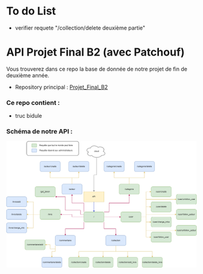 ﻿# To do List
- verifier requete "/collection/delete deuxième partie" 

# API Projet Final B2 (avec Patchouf)

Vous trouverez dans ce repo la base de donnée de notre projet de fin de deuxième année.

- Repository principal : [Projet_Final_B2](https://github.com/Yann-Fournier/Projet_Final_B2)

### Ce repo contient :
- truc bidule

### Schéma de notre API :

![Diagramme_API_Biblio.png](Diagramme_API_Biblio.png)